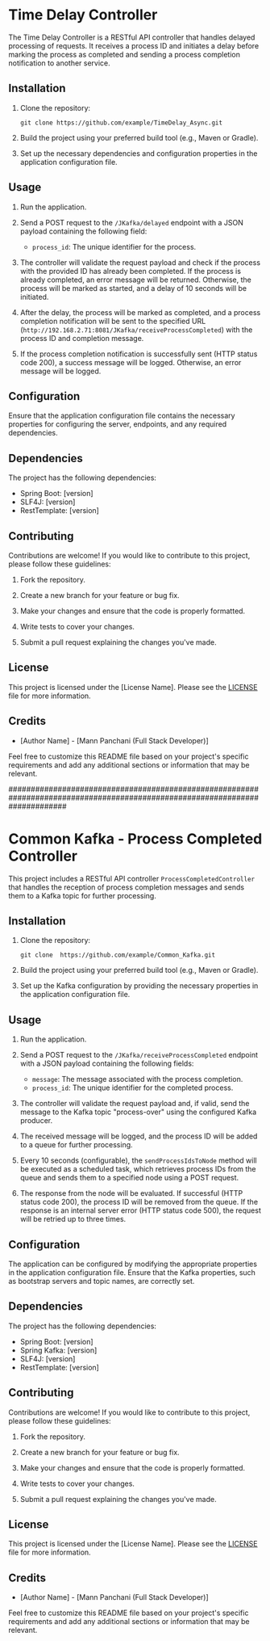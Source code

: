 # Time Delay Controller

The Time Delay Controller is a RESTful API controller that handles delayed processing of requests. It receives a process ID and initiates a delay before marking the process as completed and sending a process completion notification to another service.

## Installation

1. Clone the repository:

   ```shell
   git clone https://github.com/example/TimeDelay_Async.git
   ```

2. Build the project using your preferred build tool (e.g., Maven or Gradle).

3. Set up the necessary dependencies and configuration properties in the application configuration file.

## Usage

1. Run the application.

2. Send a POST request to the `/JKafka/delayed` endpoint with a JSON payload containing the following field:

   - `process_id`: The unique identifier for the process.

3. The controller will validate the request payload and check if the process with the provided ID has already been completed. If the process is already completed, an error message will be returned. Otherwise, the process will be marked as started, and a delay of 10 seconds will be initiated.

4. After the delay, the process will be marked as completed, and a process completion notification will be sent to the specified URL (`http://192.168.2.71:8081/JKafka/receiveProcessCompleted`) with the process ID and completion message.

5. If the process completion notification is successfully sent (HTTP status code 200), a success message will be logged. Otherwise, an error message will be logged.

## Configuration

Ensure that the application configuration file contains the necessary properties for configuring the server, endpoints, and any required dependencies.

## Dependencies

The project has the following dependencies:

- Spring Boot: [version]
- SLF4J: [version]
- RestTemplate: [version]

## Contributing

Contributions are welcome! If you would like to contribute to this project, please follow these guidelines:

1. Fork the repository.

2. Create a new branch for your feature or bug fix.

3. Make your changes and ensure that the code is properly formatted.

4. Write tests to cover your changes.

5. Submit a pull request explaining the changes you've made.

## License

This project is licensed under the [License Name]. Please see the [LICENSE](LICENSE) file for more information.

## Credits

- [Author Name] - [Mann Panchani (Full Stack Developer)]

Feel free to customize this README file based on your project's specific requirements and add any additional sections or information that may be relevant.

#############################################################################################################################

# Common Kafka - Process Completed Controller

This project includes a RESTful API controller `ProcessCompletedController` that handles the reception of process completion messages and sends them to a Kafka topic for further processing.

## Installation

1. Clone the repository:

   ```shell
   git clone  https://github.com/example/Common_Kafka.git
   ```

2. Build the project using your preferred build tool (e.g., Maven or Gradle).

3. Set up the Kafka configuration by providing the necessary properties in the application configuration file.

## Usage

1. Run the application.

2. Send a POST request to the `/JKafka/receiveProcessCompleted` endpoint with a JSON payload containing the following fields:

   - `message`: The message associated with the process completion.
   - `process_id`: The unique identifier for the completed process.

3. The controller will validate the request payload and, if valid, send the message to the Kafka topic "process-over" using the configured Kafka producer.

4. The received message will be logged, and the process ID will be added to a queue for further processing.

5. Every 10 seconds (configurable), the `sendProcessIdsToNode` method will be executed as a scheduled task, which retrieves process IDs from the queue and sends them to a specified node using a POST request.

6. The response from the node will be evaluated. If successful (HTTP status code 200), the process ID will be removed from the queue. If the response is an internal server error (HTTP status code 500), the request will be retried up to three times.

## Configuration

The application can be configured by modifying the appropriate properties in the application configuration file. Ensure that the Kafka properties, such as bootstrap servers and topic names, are correctly set.

## Dependencies

The project has the following dependencies:

- Spring Boot: [version]
- Spring Kafka: [version]
- SLF4J: [version]
- RestTemplate: [version]

## Contributing

Contributions are welcome! If you would like to contribute to this project, please follow these guidelines:

1. Fork the repository.

2. Create a new branch for your feature or bug fix.

3. Make your changes and ensure that the code is properly formatted.

4. Write tests to cover your changes.

5. Submit a pull request explaining the changes you've made.

## License

This project is licensed under the [License Name]. Please see the [LICENSE](LICENSE) file for more information.

## Credits

- [Author Name] - [Mann Panchani (Full Stack Developer)]

Feel free to customize this README file based on your project's specific requirements and add any additional sections or information that may be relevant.
